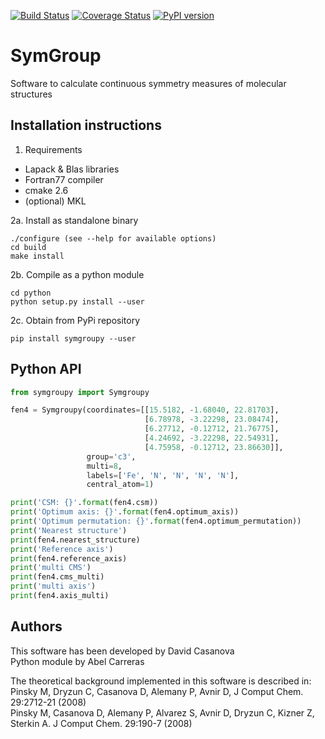 [![Build Status](https://travis-ci.org/abelcarreras/symgroup.svg?branch=master)](https://travis-ci.org/abelcarreras/symgroup)
[![Coverage Status](https://coveralls.io/repos/github/abelcarreras/symgroup/badge.svg?branch=master)](https://coveralls.io/github/abelcarreras/symgroup?branch=master)
[![PyPI version](https://badge.fury.io/py/symgroupy.svg)](https://pypi.org/project/symgroupy)

SymGroup
=========
Software to calculate continuous symmetry measures of 
molecular structures


Installation instructions
---------------------------------------------------------

1. Requirements
  - Lapack & Blas libraries
  - Fortran77 compiler
  - cmake 2.6
  - (optional) MKL


2a. Install as standalone binary
   ```shell
   ./configure (see --help for available options)
   cd build
   make install
   ```
2b. Compile as a python module
   ```shell
   cd python
   python setup.py install --user
   ```
2c. Obtain from PyPi repository
```shell
pip install symgroupy --user
```
Python API
----------
```python
from symgroupy import Symgroupy

fen4 = Symgroupy(coordinates=[[15.5182, -1.68040, 22.81703],
                              [6.78978, -3.22298, 23.08474],
                              [6.27712, -0.12712, 21.76775],
                              [4.24692, -3.22298, 22.54931],
                              [4.75958, -0.12712, 23.86630]],
                 group='c3',
                 multi=8,
                 labels=['Fe', 'N', 'N', 'N', 'N'],
                 central_atom=1)

print('CSM: {}'.format(fen4.csm))
print('Optimum axis: {}'.format(fen4.optimum_axis))
print('Optimum permutation: {}'.format(fen4.optimum_permutation))
print('Nearest structure')
print(fen4.nearest_structure)
print('Reference axis')
print(fen4.reference_axis)
print('multi CMS')
print(fen4.cms_multi)
print('multi axis')
print(fen4.axis_multi)

```

Authors
--------------------------------------------------------

This software has been developed by David Casanova
<br>Python module by Abel Carreras

The theoretical background implemented in this software is described in:
<br>Pinsky M, Dryzun C, Casanova D, Alemany P, Avnir D, J Comput Chem. 29:2712-21 (2008)
<br>Pinsky M, Casanova D, Alemany P, Alvarez S, Avnir D, Dryzun C, Kizner Z, Sterkin A.  J Comput Chem. 29:190-7 (2008)